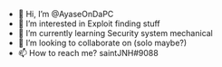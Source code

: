 - 👋 Hi, I’m @AyaseOnDaPC
- 👀 I’m interested in Exploit finding stuff
- 🌱 I’m currently learning Security system mechanical
- 💞️ I’m looking to collaborate on (solo maybe?)
- 📫 How to reach me? saintJNH#9088

<!---
AyaseOnDaPC/AyaseOnDaPC is a ✨ special ✨ repository because its `README.md` (this file) appears on your GitHub profile.
You can click the Preview link to take a look at your changes.
--->
